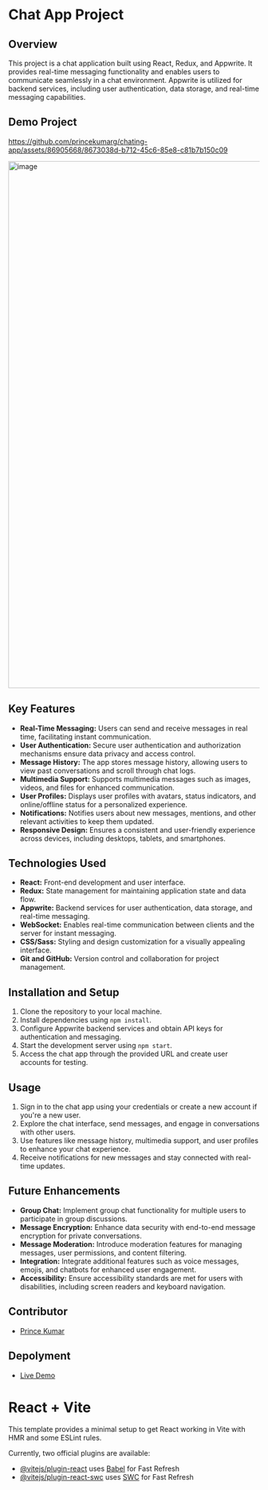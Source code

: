 # Chat App Project

## Overview

This project is a chat application built using React, Redux, and Appwrite. It provides real-time messaging functionality and enables users to communicate seamlessly in a chat environment. Appwrite is utilized for backend services, including user authentication, data storage, and real-time messaging capabilities.

## Demo Project

https://github.com/princekumarg/chating-app/assets/86905668/8673038d-b712-45c6-85e8-c81b7b150c09

<img width="1057" alt="image" src="https://github.com/princekumarg/chating-app/assets/86905668/090f5a4f-f8ec-4969-aa07-29c23b9d97f0">

## Key Features

- **Real-Time Messaging:** Users can send and receive messages in real time, facilitating instant communication.
- **User Authentication:** Secure user authentication and authorization mechanisms ensure data privacy and access control.
- **Message History:** The app stores message history, allowing users to view past conversations and scroll through chat logs.
- **Multimedia Support:** Supports multimedia messages such as images, videos, and files for enhanced communication.
- **User Profiles:** Displays user profiles with avatars, status indicators, and online/offline status for a personalized experience.
- **Notifications:** Notifies users about new messages, mentions, and other relevant activities to keep them updated.
- **Responsive Design:** Ensures a consistent and user-friendly experience across devices, including desktops, tablets, and smartphones.

## Technologies Used

- **React:** Front-end development and user interface.
- **Redux:** State management for maintaining application state and data flow.
- **Appwrite:** Backend services for user authentication, data storage, and real-time messaging.
- **WebSocket:** Enables real-time communication between clients and the server for instant messaging.
- **CSS/Sass:** Styling and design customization for a visually appealing interface.
- **Git and GitHub:** Version control and collaboration for project management.

## Installation and Setup

1. Clone the repository to your local machine.
2. Install dependencies using `npm install`.
3. Configure Appwrite backend services and obtain API keys for authentication and messaging.
4. Start the development server using `npm start`.
5. Access the chat app through the provided URL and create user accounts for testing.

## Usage

1. Sign in to the chat app using your credentials or create a new account if you're a new user.
2. Explore the chat interface, send messages, and engage in conversations with other users.
3. Use features like message history, multimedia support, and user profiles to enhance your chat experience.
4. Receive notifications for new messages and stay connected with real-time updates.

## Future Enhancements

- **Group Chat:** Implement group chat functionality for multiple users to participate in group discussions.
- **Message Encryption:** Enhance data security with end-to-end message encryption for private conversations.
- **Message Moderation:** Introduce moderation features for managing messages, user permissions, and content filtering.
- **Integration:** Integrate additional features such as voice messages, emojis, and chatbots for enhanced user engagement.
- **Accessibility:** Ensure accessibility standards are met for users with disabilities, including screen readers and keyboard navigation.

## Contributor

- [Prince Kumar](https://github.com/princekumarg)

## Depolyment

- [Live Demo](https://chating-app-qftk.vercel.app/)


# React + Vite

This template provides a minimal setup to get React working in Vite with HMR and some ESLint rules.

Currently, two official plugins are available:

- [@vitejs/plugin-react](https://github.com/vitejs/vite-plugin-react/blob/main/packages/plugin-react/README.md) uses [Babel](https://babeljs.io/) for Fast Refresh
- [@vitejs/plugin-react-swc](https://github.com/vitejs/vite-plugin-react-swc) uses [SWC](https://swc.rs/) for Fast Refresh
